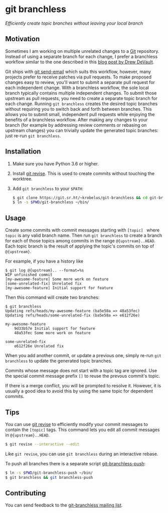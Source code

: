 # git branchless

*Efficiently create topic branches without leaving your local branch*

## Motivation

Sometimes I am working on multiple unrelated changes to a [Git]
repository. Instead of using a separate branch for each change, I prefer
a branchless workflow similar to the one described in this [blog post by
Drew DeVault].

Git ships with [git send-email] which suits this workflow, however, many
projects prefer to receive patches via pull requests.  To make proposed
changes easy to review, you'll want to submit a separate pull request for
each independent change.  With a branchless workflow, the sole local branch
typically contains multiple independent changes. To submit those upstream as
pull requests, you need to create a separate topic branch for each change.
Running `git branchless` creates the desired topic branches without requiring
you to switch back and forth between branches. This allows you to submit
small, independent pull requests while enjoying the benefits of a branchless
workflow. After making any changes to your branch (for example by addressing
review comments or rebasing on upstream changes) you can trivially update
the generated topic branches: just re-run `git branchless`.

## Installation

1. Make sure you have Python 3.6 or higher.
2. Install [git revise]. This is used to create commits without touching the worktree.
3. Add `git branchless` to your `$PATH`:

   ```sh
   $ git clone https://git.sr.ht/~krobelus/git-branchless && cd git-branchless
   $ ln -s $PWD/git-branchless ~/bin/
   ```

## Usage

Create some commits with commit messages starting with `[topic] ` where `topic`
is any valid branch name.  Then run `git branchless` to create a branch
for each of those topics among commits in the range `@{upstream}..HEAD`.
Each topic branch is the result of applying the topic's commits on top of
`@{upstream}`.

For example, if you have a history like

    $ git log @{upstream}.. --format=%s
    WIP unfinished commit
    [my-awesome-feature] Some more work on feature
    [some-unrelated-fix] Unrelated fix
    [my-awesome-feature] Initial support for feature

Then this command will create two branches:

    $ git branchless
    Updating refs/heads/my-awesome-feature (ba5e58a => 48a53fec)
    Updating refs/heads/some-unrelated-fix (ba5e58a => e612f26e)

    my-awesome-feature
        9d33b57e Initial support for feature
        48a53fec Some more work on feature

    some-unrelated-fix
        e612f26e Unrelated fix

When you add another commit, or update a previous one, simply re-run `git
branchless` to update the generated topic branches.

Commits whose message does not start with a topic tag are ignored.
Use the special commit message prefix `[]` to reuse the prevous commit's topic.

If there is a merge conflict, you will be prompted to resolve it.  However,
it is usually a good idea to avoid this by using the same topic for dependent
commits.

## Tips

You can use [git revise] to efficiently modify your commit messages to
contain the `[topic]` tags. This command lets you edit all commit messages in
`@{upstream}..HEAD`.

```sh
$ git revise --interactive --edit
```
Like `git revise`, you can use `git branchless` during an interactive rebase.

To push all branches there is a separate script [git-branchless-push](./git-branchless-push):

```sh
$ ln -s $PWD/git-branchless-push ~/bin/
$ git branchless && git branchless-push
```

## Contributing

You can send feedback to the [git-branchless mailing
list](https://lists.sr.ht/~krobelus/git-branchless).

[blog post by Drew DeVault]: <https://drewdevault.com/2020/04/06/My-weird-branchless-git-workflow.html>
[Git]: <https://git-scm.com/>
[git revise]: <https://github.com/mystor/git-revise/>
[git send-email]: <https://git-send-email.io/>
